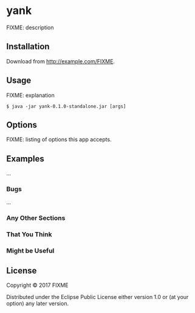 # yank

FIXME: description

## Installation

Download from http://example.com/FIXME.

## Usage

FIXME: explanation

    $ java -jar yank-0.1.0-standalone.jar [args]

## Options

FIXME: listing of options this app accepts.

## Examples

...

### Bugs

...

### Any Other Sections
### That You Think
### Might be Useful

## License

Copyright © 2017 FIXME

Distributed under the Eclipse Public License either version 1.0 or (at
your option) any later version.
